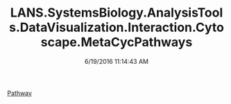 ﻿---
title: LANS.SystemsBiology.AnalysisTools.DataVisualization.Interaction.Cytoscape.MetaCycPathways
date: 6/19/2016 11:14:43 AM
---

[Pathway](T-LANS.SystemsBiology.AnalysisTools.DataVisualization.Interaction.Cytoscape.MetaCycPathways.Pathway.html)
